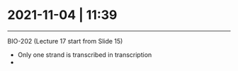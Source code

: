  # 2021-11-04 | 11:39
---
BIO-202 (Lecture 17 start from Slide 15)
- Only one strand is transcribed in transcription
- 